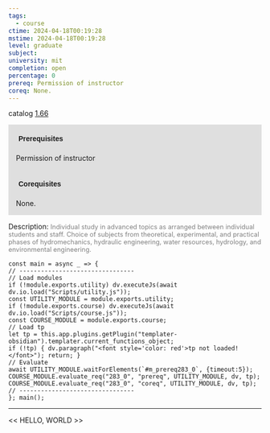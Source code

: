 ```yaml
---
tags:
  - course
ctime: 2024-04-18T00:19:28
mstime: 2024-04-18T00:19:28
level: graduate
subject: 
university: mit
completion: open
percentage: 0
prereq: Permission of instructor
coreq: None.
---
```


catalog [1.66](http://student.mit.edu/catalog/m1c.html#1.66)

<span style="display: block; padding: 15px; background-color: rgb(100, 100, 100, 0.2);"><font id="m_prereq283_0" style="display: block; font-family: Arial, sans-serif; font-weight: bold; padding: 5px">Prerequisites</font><br><span id="prereq283_0">Permission of instructor</span></span>
<span style="display: block; padding: 15px; background-color: rgb(100, 100, 100, 0.2);"><font id="m_coreq283_0" style="display: block; font-family: Arial, sans-serif; font-weight: bold; padding: 5px">Corequisites</font><br><span id="coreq283_0">None.</span></span>

<font style="">Description:</font>
<font style="color: grey; font-size: 0.8rem;">Individual study in advanced topics as arranged between individual students and staff. Choice of subjects from theoretical, experimental, and practical phases of hydromechanics, hydraulic engineering, water resources, hydrology, and environmental engineering.</font>

```dataviewjs
const main = async _ => {
// --------------------------------
// Load modules
if (!module.exports.utility) dv.executeJs(await dv.io.load("Scripts/utility.js"));
const UTILITY_MODULE = module.exports.utility;
if (!module.exports.course) dv.executeJs(await dv.io.load("Scripts/course.js"));
const COURSE_MODULE = module.exports.course;
// Load tp
let tp = this.app.plugins.getPlugin("templater-obsidian").templater.current_functions_object;
if (!tp) { dv.paragraph("<font style='color: red'>tp not loaded!</font>"); return; }
// Evaluate
await UTILITY_MODULE.waitForElements(`#m_prereq283_0`, {timeout:5});
COURSE_MODULE.evaluate_req("283_0", "prereq", UTILITY_MODULE, dv, tp);
COURSE_MODULE.evaluate_req("283_0", "coreq", UTILITY_MODULE, dv, tp);
// --------------------------------
}; main();
```

---

<< HELLO, WORLD >>

